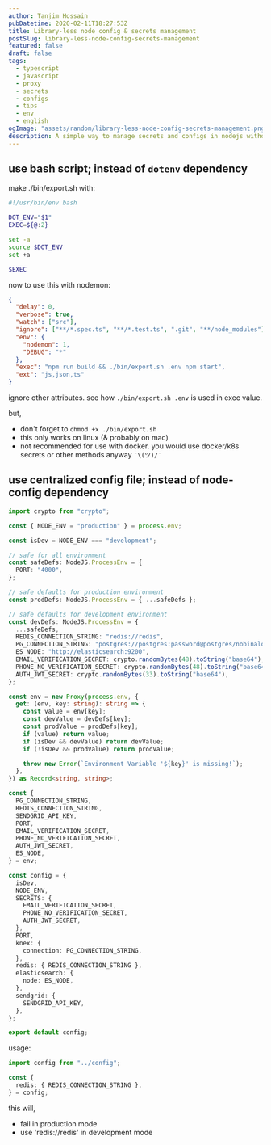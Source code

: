 ```yaml
---
author: Tanjim Hossain
pubDatetime: 2020-02-11T18:27:53Z
title: Library-less node config & secrets management
postSlug: library-less-node-config-secrets-management
featured: false
draft: false
tags:
  - typescript
  - javascript
  - proxy
  - secrets
  - configs
  - tips
  - env
  - english
ogImage: "assets/random/library-less-node-config-secrets-management.png"
description: A simple way to manage secrets and configs in nodejs without using any library.
---
```


## use bash script; instead of `dotenv` dependency

make ./bin/export.sh with:

```bash
#!/usr/bin/env bash

DOT_ENV="$1"
EXEC=${@:2}

set -a
source $DOT_ENV
set +a

$EXEC
```

now to use this with nodemon:

```json
{
  "delay": 0,
  "verbose": true,
  "watch": ["src"],
  "ignore": ["**/*.spec.ts", "**/*.test.ts", ".git", "**/node_modules"],
  "env": {
    "nodemon": 1,
    "DEBUG": "*"
  },
  "exec": "npm run build && ./bin/export.sh .env npm start",
  "ext": "js,json,ts"
}
```

ignore other attributes. see how `./bin/export.sh .env` is used in exec value.

but,

- don't forget to `chmod +x ./bin/export.sh`
- this only works on linux (& probably on mac)
- not recommended for use with docker. you would use docker/k8s secrets or other methods anyway `¯\(ツ)/¯`

## use centralized config file; instead of node-config dependency

```typescript
import crypto from "crypto";

const { NODE_ENV = "production" } = process.env;

const isDev = NODE_ENV === "development";

// safe for all environment
const safeDefs: NodeJS.ProcessEnv = {
  PORT: "4000",
};

// safe defaults for production environment
const prodDefs: NodeJS.ProcessEnv = { ...safeDefs };

// safe defaults for development environment
const devDefs: NodeJS.ProcessEnv = {
  ...safeDefs,
  REDIS_CONNECTION_STRING: "redis://redis",
  PG_CONNECTION_STRING: "postgres://postgres:password@postgres/nobinalo",
  ES_NODE: "http://elasticsearch:9200",
  EMAIL_VERIFICATION_SECRET: crypto.randomBytes(48).toString("base64"),
  PHONE_NO_VERIFICATION_SECRET: crypto.randomBytes(48).toString("base64"),
  AUTH_JWT_SECRET: crypto.randomBytes(33).toString("base64"),
};

const env = new Proxy(process.env, {
  get: (env, key: string): string => {
    const value = env[key];
    const devValue = devDefs[key];
    const prodValue = prodDefs[key];
    if (value) return value;
    if (isDev && devValue) return devValue;
    if (!isDev && prodValue) return prodValue;

    throw new Error(`Environment Variable '${key}' is missing!`);
  },
}) as Record<string, string>;

const {
  PG_CONNECTION_STRING,
  REDIS_CONNECTION_STRING,
  SENDGRID_API_KEY,
  PORT,
  EMAIL_VERIFICATION_SECRET,
  PHONE_NO_VERIFICATION_SECRET,
  AUTH_JWT_SECRET,
  ES_NODE,
} = env;

const config = {
  isDev,
  NODE_ENV,
  SECRETS: {
    EMAIL_VERIFICATION_SECRET,
    PHONE_NO_VERIFICATION_SECRET,
    AUTH_JWT_SECRET,
  },
  PORT,
  knex: {
    connection: PG_CONNECTION_STRING,
  },
  redis: { REDIS_CONNECTION_STRING },
  elasticsearch: {
    node: ES_NODE,
  },
  sendgrid: {
    SENDGRID_API_KEY,
  },
};

export default config;
```

usage:

```typescript
import config from "../config";

const {
  redis: { REDIS_CONNECTION_STRING },
} = config;
```

this will,

- fail in production mode
- use 'redis://redis' in development mode
